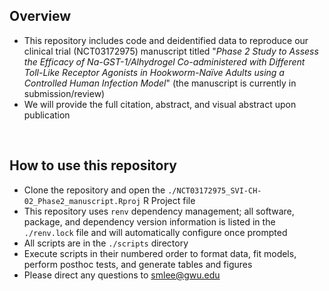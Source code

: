 
## Overview
- This repository includes code and deidentified data to reproduce our clinical trial (NCT03172975) manuscript titled "<em>Phase 2 Study to Assess the Efficacy of Na-GST-1/Alhydrogel Co-administered with Different Toll-Like Receptor Agonists in Hookworm-Naïve Adults using a Controlled Human Infection Model</em>" (the manuscript is currently in submission/review) 
- We will provide the full citation, abstract, and visual abstract upon publication
<br>  

## How to use this repository

- Clone the repository and open the `./NCT03172975_SVI-CH-02_Phase2_manuscript.Rproj` R Project file
- This repository uses `renv` dependency management; all software, package, and dependency version information is listed in the `./renv.lock` file and will automatically configure once prompted
- All scripts are in the `./scripts` directory
- Execute scripts in their numbered order to format data, fit models, perform posthoc tests, and generate tables and figures
- Please direct any questions to smlee@gwu.edu
<br>  
<br> 
